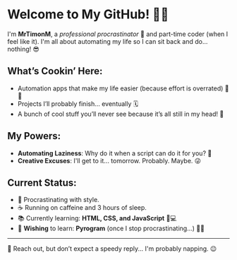 # Welcome to My GitHub! 🛌💤

I'm **MrTimonM**, a *professional procrastinator* 🥇 and part-time coder (when I feel like it). I'm all about automating my life so I can sit back and do... nothing! 😎

## What’s Cookin’ Here:
- Automation apps that make my life easier (because effort is overrated) 🤖🍕
- Projects I’ll probably finish... eventually 🗓️
- A bunch of cool stuff you’ll never see because it’s all still in my head! 🤯

## My Powers:
- **Automating Laziness**: Why do it when a script can do it for you? 🚀
- **Creative Excuses**: I'll get to it... tomorrow. Probably. Maybe. 😜

## Current Status:
- 🛌 Procrastinating with style.
- ☕ Running on caffeine and 3 hours of sleep.
- 📚 Currently learning: **HTML, CSS, and JavaScript** 🎨💻
- 🧠 **Wishing** to learn: **Pyrogram** (once I stop procrastinating...) 🤞🐍

---

💬 Reach out, but don’t expect a speedy reply... I'm probably napping. 😉
